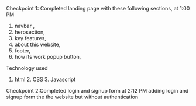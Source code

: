 Checkpoint 1: Completed landing page with these following sections, at 1:00 PM
1. navbar ,
2. herosection,
3. key features, 
4. about this website, 
5. footer,
6. how its work popup button,

Technology used
1. html 2. CSS 3. Javascript

Checkpoint 2:Completed login and signup form at 2:12 PM
adding login and signup form the the website but without authentication 
